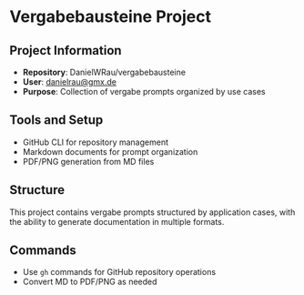 # Vergabebausteine Project

## Project Information
- **Repository**: DanielWRau/vergabebausteine
- **User**: danielrau@gmx.de
- **Purpose**: Collection of vergabe prompts organized by use cases

## Tools and Setup
- GitHub CLI for repository management
- Markdown documents for prompt organization
- PDF/PNG generation from MD files

## Structure
This project contains vergabe prompts structured by application cases, with the ability to generate documentation in multiple formats.

## Commands
- Use `gh` commands for GitHub repository operations
- Convert MD to PDF/PNG as needed